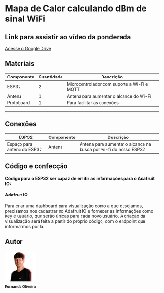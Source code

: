 # Mapa de Calor calculando dBm de sinal WiFi

## Link para assistir ao vídeo da ponderada
[Acesse o Google Drive](https://drive.google.com/drive/folders/1uvxxLlFaP7wz1_7ol16ywyK8hSIS-L6K?usp=sharing)

## Materiais

| Componente         | Quantidade | Descrição                                                                 |
|---------------------|------------|---------------------------------------------------------------------------|
| ESP32              | 2          | Microcontrolador com suporte a Wi-Fi e MQTT                              |
| Antena     | 1          | Antena para aumentar o alcance do Wi-Fi                                      |
| Protoboard         | 1          | Para facilitar as conexões                                              |

---

## Conexões

| ESP32  | Componente       | Descrição                                |
|------------|------------------|------------------------------------------|
| Espaço para antena do ESP32     | Antena    | Antena para aumentar o alcance na busca por wi-fi do nosso ESP32                 |

## Código e confecção
#### Código para o ESP32 ser capaz de emitir as informações para o Adafruit IO:


#### Adafruit IO
Para criar uma dashboard para visualização como a que desejamos, precisamos nos cadastrar no Adafruit IO e fornecer as informações como key e usuário, que serão únicas para cada novo usuário. A criação da visualização será feita a partir do próprio código, com o endpoint que informarmos por lá. 

## Autor 
 <td align="center"><a href="https://www.linkedin.com/in/fernando-soares-oliveira/"><img style="border-radius: 10%; width: 100px; height: 100px;" src="assets/Fernando.png" alt="" /><br><sub><b>Fernando Oliveira</b></sub></a></td>

